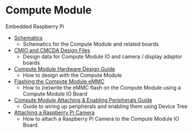 # Compute Module

Embedded Raspberry Pi

- [Schematics](schematics.md)
    - Schematics for the Compute Module and related boards
- [CMIO and CMCDA Design Files](designfiles.md)
    - Design data for Compute Module IO and camera / display adaptor boards
- [Compute Module Hardware Design Guide](cm-designguide.md)
    - How to design with the Compute Module
- [Flashing the Compute Module eMMC](cm-emmc-flashing.md)
    - How to (re)write the eMMC flash on the Compute Module using a Compute Module IO Board
- [Compute Module Attaching & Enabling Peripherals Guide](cm-peri-sw-guide.md)
    - Guide to wiring up peripherals and enabling them using Device Tree
- [Attaching a Raspberry Pi Camera](cmio-camera.md) 
    - How to attach a Raspberry Pi Camera to the Compute Module IO Board
